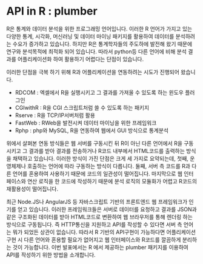 # API in R : plumber


R은 통계와 데이터 분석을 위한 프로그래밍 언어입니다. 이러한 R 언어가 가지고 있는 다양한 통계, 시각화, 머신러닝 및 데이터 마이닝 패키지를 활용하여 데이터를 분석하려는 수요가 증가하고 있습니다. 하지만 R은 통계학자들의 주도하에 발전해 왔기 때문에 연구와 분석목적에 최적화 되어 있습니다. 따라서 python등 다른 언어에 비해 분석 결과를 어플리케이션화 하여 활용하기 어렵다는 단점이 있습니다.


이러한 단점을 극복 하기 위해 R과 어플리케이션을 연동하려는 시도가 진행되어 왔습니다. 

* RDCOM : 엑셀에서 R을 실행시키고 그 결과를 가져올 수 있도록 하는 윈도우 플러그인
* CGIwithR : R을 CGI 스크립트처럼 쓸 수 있도록 하는 패키지
* Rserve : R을 TCP/IP서버처럼 활용
* FastWeb : RWeb을 발전시켜 데이터 마이닝을 위한 프레임워크
* Rphp : php와 MySQL, R을 연동하여 웹에서 GUI 방식으로 통계분석

 위에서 살펴본 연동 방식들은 웹 서버를 구동시킨 뒤 R이 아닌 다른 언어에서 R을 구동시키고 그 결과를 받아 결과를 전송하거나 R코드 내부에서 HTML코드를 출력하는 방식을 채택하고 있습니다. 이러한 방식이 가진 단점은 크게 세 가지로 요약되는데, 첫째, 운영체제나 호출하는 언어에 따라 구동하는 방식이 다릅니다. 둘째, 서버 측 코드를 R과 다른 언어를 혼용하여 사용하기 때문에 코드의 일관성이 떨어집니다. 마지막으로 웹 인터페이스와 연산 로직을 한 코드에 작성하기 때문에 분석 로직의 모듈화가 어렵고 R코드의 재활용성이 떨어집니다.

 최근 Node.JS나 AngularJS 등 자바스크립트 기반의 프론트엔드 웹 프레임워크가 인기를 얻고 있습니다. 이러한 프레임워크들은 서버로 데이터를 요청하고 결과를 JSON과 같은 구조화된 데이터를 받아 HTML코드로 변환하여 웹 브라우저를 통해 렌더링 하는 방식으로 구동됩니다. 즉 HTTP통신을 지원하고 API를 작성할 수 있다면 서버 측 언어는 뭐가 되었든 상관이 없습니다. 따라서 R 기반의 API구현이 가능하다면 어플리케이션 구현 시 다른 언어와 혼용할 필요가 없어지고 웹 인터페이스와 R코드를 깔끔하게 분리하는 것이 가능합니다. 이번 발표에서는 R 에서 제공하는 plumber 패키지를 이용하여 API를 작성하기 위한 방법을 소개합니다.